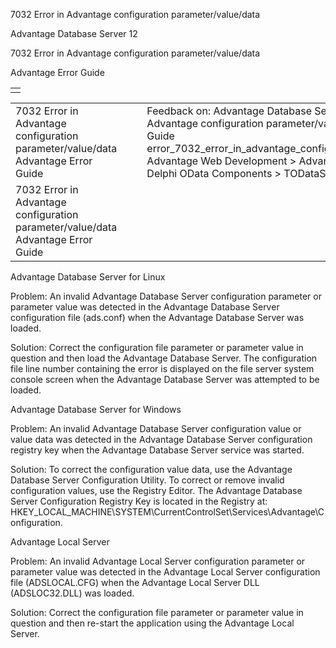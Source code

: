 7032 Error in Advantage configuration parameter/value/data




Advantage Database Server 12  

7032 Error in Advantage configuration parameter/value/data

Advantage Error Guide

|  |
| --- |
|  |

|  |  |  |  |  |
| --- | --- | --- | --- | --- |
| 7032 Error in Advantage configuration parameter/value/data  Advantage Error Guide |  |  | Feedback on: Advantage Database Server 12 - 7032 Error in Advantage configuration parameter/value/data Advantage Error Guide error\_7032\_error\_in\_advantage\_configuration\_parameter\_value\_data Advantage Web Development > Advantage Delphi OData Client > Delphi OData Components > TODataSet / Dear Support Staff, |  |
| 7032 Error in Advantage configuration parameter/value/data  Advantage Error Guide |  |  |  |  |

Advantage Database Server for Linux

Problem: An invalid Advantage Database Server configuration parameter or parameter value was detected in the Advantage Database Server configuration file (ads.conf) when the Advantage Database Server was loaded.

Solution: Correct the configuration file parameter or parameter value in question and then load the Advantage Database Server. The configuration file line number containing the error is displayed on the file server system console screen when the Advantage Database Server was attempted to be loaded.

Advantage Database Server for Windows

Problem: An invalid Advantage Database Server configuration value or value data was detected in the Advantage Database Server configuration registry key when the Advantage Database Server service was started.

Solution: To correct the configuration value data, use the Advantage Database Server Configuration Utility. To correct or remove invalid configuration values, use the Registry Editor. The Advantage Database Server Configuration Registry Key is located in the Registry at: HKEY\_LOCAL\_MACHINE\SYSTEM\CurrentControlSet\Services\Advantage\Configuration.

Advantage Local Server

Problem: An invalid Advantage Local Server configuration parameter or parameter value was detected in the Advantage Local Server configuration file (ADSLOCAL.CFG) when the Advantage Local Server DLL (ADSLOC32.DLL) was loaded.

Solution: Correct the configuration file parameter or parameter value in question and then re-start the application using the Advantage Local Server.